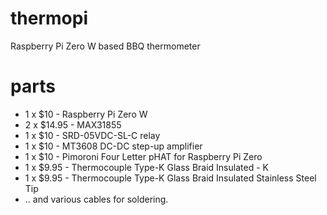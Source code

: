 # thermopi
Raspberry Pi Zero W based BBQ thermometer

# parts
* 1 x $10 - Raspberry Pi Zero W
* 2 x $14.95 - MAX31855
* 1 x $10 - SRD-05VDC-SL-C relay
* 1 x $10 - MT3608 DC-DC step-up amplifier
* 1 x $10 - Pimoroni Four Letter pHAT for Raspberry Pi Zero
* 1 x $9.95 - Thermocouple Type-K Glass Braid Insulated - K
* 1 x $9.95 - Thermocouple Type-K Glass Braid Insulated Stainless Steel Tip
* .. and various cables for soldering.

